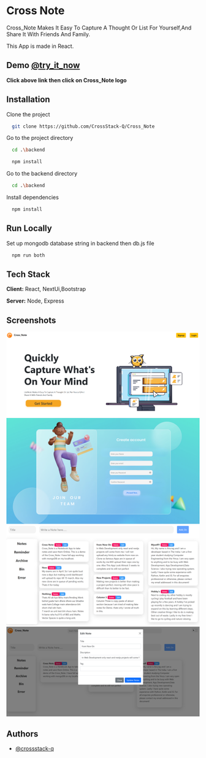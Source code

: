 # Cross Note

Cross_Note Makes It Easy To Capture A Thought Or List For
Yourself,And Share It With Friends And Family.

This App is made in React.

## Demo [@try_it_now](https://crossstack-q.github.io/Cross_Note/)
**Click above link then click on Cross_Note logo**


## Installation

Clone the project

```bash
  git clone https://github.com/CrossStack-Q/Cross_Note
```
Go to the project directory

```bash
  cd .\backend
```
```bash
  npm install
```

Go to the backend directory

```bash
  cd .\backend
```

Install dependencies

```bash
  npm install
```

## Run Locally

Set up mongodb database string in backend then db.js file

```bash
  npm run both
```




## Tech Stack

**Client:** React, NextUi,Bootstrap

**Server:** Node, Express


## Screenshots

![App Screenshot](https://github.com/CrossStack-Q/Cross_Note/blob/main/assets/Home.png?raw=true)
![App Screenshot](https://github.com/CrossStack-Q/Cross_Note/blob/main/assets/SIgnUp.png?raw=true)
![App Screenshot](https://github.com/CrossStack-Q/Cross_Note/blob/main/assets/Note.png?raw=true)
![App Screenshot](https://github.com/CrossStack-Q/Cross_Note/blob/main/assets/Edit.png?raw=true)


## Authors

- [@crossstack-q](https://www.github.com/crossstack-q)
